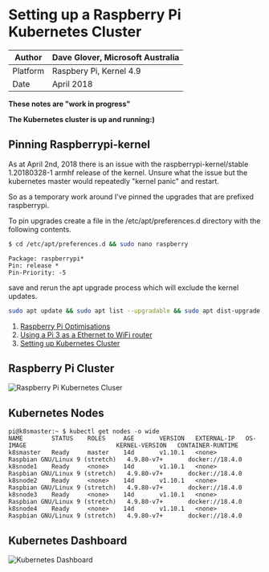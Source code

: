 # Setting up a Raspberry Pi Kubernetes Cluster



|Author|Dave Glover, Microsoft Australia|
|----|---|
|Platform| Raspbery Pi, Kernel 4.9|
|Date|April 2018|

**These notes are "work in progress"**

**The Kubernetes cluster is up and running:)**

## Pinning Raspberrypi-kernel

As at April 2nd, 2018 there is an issue with the raspberrypi-kernel/stable 1.20180328-1 armhf release of the kernel. Unsure what the issue but the kubernetes master would repeatedly "kernel panic" and restart.

So as a temporary work around I've pinned the upgrades that are prefixed raspberrypi.

To pin upgrades create a file in the /etc/apt/preferences.d directory with the following contents.

```bash
$ cd /etc/apt/preferences.d && sudo nano raspberry
```

```
Package: raspberrypi*       
Pin: release *
Pin-Priority: -5
```

save and rerun the apt upgrade process which will exclude the kernel updates.

```bash
sudo apt update && sudo apt list --upgradable && sudo apt dist-upgrade -y
```






1. [Raspberry Pi Optimisations](raspisetup.md)
1. [Using a Pi 3 as a Ethernet to WiFi router](wifirouter.md)
2. [Setting up Kubernetes Cluster](kubecluster.md)

## Raspberry Pi Cluster

![Raspberry Pi Kubernetes Cluser](https://raw.githubusercontent.com/gloveboxes/RaspberryPiKubernetesCluster/master/Resources/RaspberryPiKubernetesCluster.jpg)


## Kubernetes Nodes

```
pi@k8smaster:~ $ kubectl get nodes -o wide
NAME        STATUS    ROLES     AGE       VERSION   EXTERNAL-IP   OS-IMAGE                         KERNEL-VERSION   CONTAINER-RUNTIME
k8smaster   Ready     master    14d       v1.10.1   <none>        Raspbian GNU/Linux 9 (stretch)   4.9.80-v7+       docker://18.4.0
k8snode1    Ready     <none>    14d       v1.10.1   <none>        Raspbian GNU/Linux 9 (stretch)   4.9.80-v7+       docker://18.4.0
k8snode2    Ready     <none>    14d       v1.10.1   <none>        Raspbian GNU/Linux 9 (stretch)   4.9.80-v7+       docker://18.4.0
k8snode3    Ready     <none>    14d       v1.10.1   <none>        Raspbian GNU/Linux 9 (stretch)   4.9.80-v7+       docker://18.4.0
k8snode4    Ready     <none>    14d       v1.10.1   <none>        Raspbian GNU/Linux 9 (stretch)   4.9.80-v7+       docker://18.4.0
```



## Kubernetes Dashboard

![Kubernetes Dashboard](https://raw.githubusercontent.com/gloveboxes/RaspberryPiKubernetesCluster/master/Resources/KubernetesDashboard.png)
